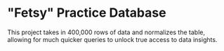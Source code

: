 <h1>"Fetsy" Practice Database</h1>

This project takes in 400,000 rows of data and normalizes the table, allowing for much quicker queries to unlock true access to data insights.
